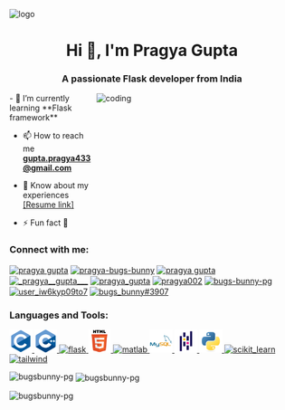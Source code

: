 ![logo](https://user-images.githubusercontent.com/68070580/132366131-07f1b293-ade4-44a2-ae54-ebb6267243a5.png)
<h1 align="center">Hi 👋, I'm Pragya Gupta</h1>
<h3 align="center">A passionate Flask developer from India</h3>

<img align="right" src="https://hub.alfresco.com/t5/image/serverpage/image-id/2769iF64AA5FB5767DF53/image-size/large/is-moderation-mode/true?v=v2&px=999" alt="coding" width="350" height="200">
- 🌱 I’m currently learning **Flask framework**

- 📫 How to reach me **gupta.pragya433@gmail.com**

- 📄 Know about my experiences [[Resume link]](https://drive.google.com/file/d/13R6aE__L-y7rEumr8XPnJLPayRFi73MH/view?usp=drive_link)

- ⚡ Fun fact **🌚**

<h3 align="left">Connect with me:</h3>
<p align="left">
<a href="https://linkedin.com/in/pragya gupta" target="blank"><img align="center" src="https://raw.githubusercontent.com/rahuldkjain/github-profile-readme-generator/master/src/images/icons/Social/linked-in-alt.svg" alt="pragya gupta" height="30" width="40" /></a>
<a href="https://kaggle.com/pragya-bugs-bunny" target="blank"><img align="center" src="https://raw.githubusercontent.com/rahuldkjain/github-profile-readme-generator/master/src/images/icons/Social/kaggle.svg" alt="pragya-bugs-bunny" height="30" width="40" /></a>
<a href="https://fb.com/pragya gupta" target="blank"><img align="center" src="https://raw.githubusercontent.com/rahuldkjain/github-profile-readme-generator/master/src/images/icons/Social/facebook.svg" alt="pragya gupta" height="30" width="40" /></a>
<a href="https://instagram.com/_pragya__gupta___" target="blank"><img align="center" src="https://raw.githubusercontent.com/rahuldkjain/github-profile-readme-generator/master/src/images/icons/Social/instagram.svg" alt="_pragya__gupta___" height="30" width="40" /></a>
<a href="https://www.codechef.com/users/pragya_gupta" target="blank"><img align="center" src="https://cdn.jsdelivr.net/npm/simple-icons@3.1.0/icons/codechef.svg" alt="pragya_gupta" height="30" width="40" /></a>
<a href="https://codeforces.com/profile/pragya002" target="blank"><img align="center" src="https://raw.githubusercontent.com/rahuldkjain/github-profile-readme-generator/master/src/images/icons/Social/codeforces.svg" alt="pragya002" height="30" width="40" /></a>
<a href="https://www.leetcode.com/bugs-bunny-pg" target="blank"><img align="center" src="https://raw.githubusercontent.com/rahuldkjain/github-profile-readme-generator/master/src/images/icons/Social/leet-code.svg" alt="bugs-bunny-pg" height="30" width="40" /></a>
<a href="https://auth.geeksforgeeks.org/user/user_iw6kyp09to7" target="blank"><img align="center" src="https://raw.githubusercontent.com/rahuldkjain/github-profile-readme-generator/master/src/images/icons/Social/geeks-for-geeks.svg" alt="user_iw6kyp09to7" height="30" width="40" /></a>
<a href="https://discord.gg/bugs_bunny#3907" target="blank"><img align="center" src="https://raw.githubusercontent.com/rahuldkjain/github-profile-readme-generator/master/src/images/icons/Social/discord.svg" alt="bugs_bunny#3907" height="30" width="40" /></a>
</p>

<h3 align="left">Languages and Tools:</h3>
<p align="left"> <a href="https://www.cprogramming.com/" target="_blank" rel="noreferrer"> <img src="https://raw.githubusercontent.com/devicons/devicon/master/icons/c/c-original.svg" alt="c" width="40" height="40"/> </a> <a href="https://www.w3schools.com/cpp/" target="_blank" rel="noreferrer"> <img src="https://raw.githubusercontent.com/devicons/devicon/master/icons/cplusplus/cplusplus-original.svg" alt="cplusplus" width="40" height="40"/> </a> <a href="https://flask.palletsprojects.com/" target="_blank" rel="noreferrer"> <img src="https://www.vectorlogo.zone/logos/pocoo_flask/pocoo_flask-icon.svg" alt="flask" width="40" height="40"/> </a> <a href="https://www.w3.org/html/" target="_blank" rel="noreferrer"> <img src="https://raw.githubusercontent.com/devicons/devicon/master/icons/html5/html5-original-wordmark.svg" alt="html5" width="40" height="40"/> </a> <a href="https://www.mathworks.com/" target="_blank" rel="noreferrer"> <img src="https://upload.wikimedia.org/wikipedia/commons/2/21/Matlab_Logo.png" alt="matlab" width="40" height="40"/> </a> <a href="https://www.mysql.com/" target="_blank" rel="noreferrer"> <img src="https://raw.githubusercontent.com/devicons/devicon/master/icons/mysql/mysql-original-wordmark.svg" alt="mysql" width="40" height="40"/> </a> <a href="https://pandas.pydata.org/" target="_blank" rel="noreferrer"> <img src="https://raw.githubusercontent.com/devicons/devicon/2ae2a900d2f041da66e950e4d48052658d850630/icons/pandas/pandas-original.svg" alt="pandas" width="40" height="40"/> </a> <a href="https://www.python.org" target="_blank" rel="noreferrer"> <img src="https://raw.githubusercontent.com/devicons/devicon/master/icons/python/python-original.svg" alt="python" width="40" height="40"/> </a> <a href="https://scikit-learn.org/" target="_blank" rel="noreferrer"> <img src="https://upload.wikimedia.org/wikipedia/commons/0/05/Scikit_learn_logo_small.svg" alt="scikit_learn" width="40" height="40"/> </a> <a href="https://tailwindcss.com/" target="_blank" rel="noreferrer"> <img src="https://www.vectorlogo.zone/logos/tailwindcss/tailwindcss-icon.svg" alt="tailwind" width="40" height="40"/> </a> </p>

<p><img align="left" src="https://github-readme-stats.vercel.app/api/top-langs?username=bugsbunny-pg&show_icons=true&locale=en&layout=compact" alt="bugsbunny-pg" /></p>

<p>&nbsp;<img align="center" src="https://github-readme-stats.vercel.app/api?username=bugsbunny-pg&show_icons=true&locale=en" alt="bugsbunny-pg" /></p>

<p><img align="center" src="https://github-readme-streak-stats.herokuapp.com/?user=bugsbunny-pg&" alt="bugsbunny-pg" /></p>

